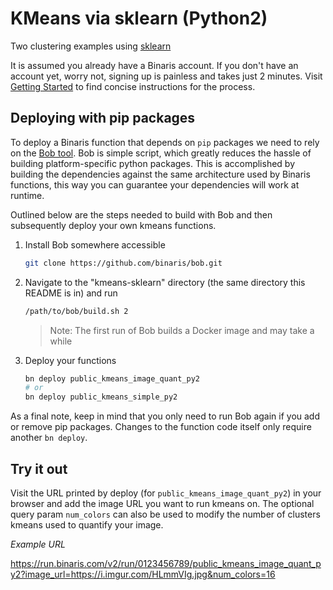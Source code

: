 # KMeans via sklearn (Python2)

Two clustering examples using [sklearn](https://scikit-learn.org/stable/)

It is assumed you already have a Binaris account. If you don't have an account yet, worry not, signing up is painless and takes just 2 minutes. Visit [Getting Started](https://dev.binaris.com/tutorials/python/getting-started/) to find concise instructions for the process.

## Deploying with pip packages

To deploy a Binaris function that depends on `pip` packages we need to rely on the [Bob tool](https://github.com/binaris/bob). Bob is simple script, which greatly reduces the hassle of building platform-specific python packages. This is accomplished by building the dependencies against the same architecture used by Binaris functions, this way you can guarantee your dependencies will work at runtime.

Outlined below are the steps needed to build with Bob and then subsequently deploy your own kmeans functions.

1. Install Bob somewhere accessible 

    ```bash
    git clone https://github.com/binaris/bob.git
    ```

2. Navigate to the "kmeans-sklearn" directory (the same directory this README is in) and run

    ```bash
    /path/to/bob/build.sh 2
    ```

    > Note: The first run of Bob builds a Docker image and may take a while

3. Deploy your functions

    ```bash
    bn deploy public_kmeans_image_quant_py2
    # or
    bn deploy public_kmeans_simple_py2
    ```

As a final note, keep in mind that you only need to run Bob again if you add or remove pip packages. Changes to the function code itself only require another `bn deploy`.

## Try it out

Visit the URL printed by deploy (for `public_kmeans_image_quant_py2`) in your browser and add the image URL you want to run kmeans on. The optional query param `num_colors` can also be used to modify the number of clusters kmeans used to quantify your image.

_Example URL_

https://run.binaris.com/v2/run/0123456789/public_kmeans_image_quant_py2?image_url=https://i.imgur.com/HLmmVIg.jpg&num_colors=16